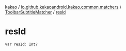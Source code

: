 [kakao](../../index.md) / [io.github.kakaoandroid.kakao.common.matchers](../index.md) / [ToolbarSubtitleMatcher](index.md) / [resId](./res-id.md)

# resId

`var resId: `[`Int`](https://kotlinlang.org/api/latest/jvm/stdlib/kotlin/-int/index.html)`?`